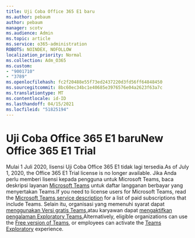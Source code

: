 ```yaml
---
title: Uji Coba Office 365 E1 baru
ms.author: pebaum
author: pebaum
manager: scotv
ms.audience: Admin
ms.topic: article
ms.service: o365-administration
ROBOTS: NOINDEX, NOFOLLOW
localization_priority: Normal
ms.collection: Adm_O365
ms.custom:
- "9001710"
- "3789"
ms.openlocfilehash: fc2f20488e55f73ed2437220d3fd56ff64848450
ms.sourcegitcommit: 8bc60ec34bc1e40685e3976576e04a2623f63a7c
ms.translationtype: MT
ms.contentlocale: id-ID
ms.lasthandoff: 04/15/2021
ms.locfileid: "51825194"
---
```

# <a name="new-office-365-e1-trial"></a><span data-ttu-id="e7d8c-102">Uji Coba Office 365 E1 baru</span><span class="sxs-lookup"><span data-stu-id="e7d8c-102">New Office 365 E1 Trial</span></span>

<span data-ttu-id="e7d8c-103">Mulai 1 Juli 2020, lisensi Uji Coba Office 365 E1 tidak lagi tersedia.</span><span class="sxs-lookup"><span data-stu-id="e7d8c-103">As of July 1, 2020, the Office 365 E1 Trial license is no longer available.</span></span> <span data-ttu-id="e7d8c-104">Jika Anda perlu memberi lisensi kepada pengguna untuk Microsoft Teams, baca deskripsi layanan [Microsoft Teams](https://docs.microsoft.com/office365/servicedescriptions/teams-service-description) untuk daftar langganan berbayar yang menyertakan Teams.</span><span class="sxs-lookup"><span data-stu-id="e7d8c-104">If you need to license users for Microsoft Teams, read the [Microsoft Teams service description](https://docs.microsoft.com/office365/servicedescriptions/teams-service-description) for a list of paid subscriptions that include Teams.</span></span> <span data-ttu-id="e7d8c-105">Selain itu, organisasi yang memenuhi syarat dapat [menggunakan Versi gratis Teams,](https://support.office.com/article/Welcome-to-Microsoft-Teams-free-6d79a648-6913-4696-9237-ed13de64ae3c)atau karyawan dapat [mengaktifkan pengalaman Exploratory Teams.](https://docs.microsoft.com/MicrosoftTeams/teams-exploratory)</span><span class="sxs-lookup"><span data-stu-id="e7d8c-105">Alternatively, eligible organizations can use the [Free version of Teams](https://support.office.com/article/Welcome-to-Microsoft-Teams-free-6d79a648-6913-4696-9237-ed13de64ae3c), or employees can activate the [Teams Exploratory](https://docs.microsoft.com/MicrosoftTeams/teams-exploratory) experience.</span></span>
